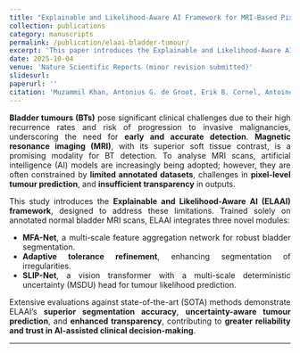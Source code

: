 ```yaml
---
title: "Explainable and Likelihood-Aware AI Framework for MRI-Based Pixel-Level Bladder Tumour Prediction"
collection: publications
category: manuscripts
permalink: /publication/elaai-bladder-tumour/
excerpt: 'This paper introduces the Explainable and Likelihood-Aware AI (ELAAI) framework for MRI-based bladder tumour prediction, integrating novel networks MFA-Net and SWIN-Transformer with deterministic uncertainty modelling.'
date: 2025-10-04
venue: 'Nature Scientific Reports (minor revision submitted)'
slidesurl: 
paperurl: ''
citation: 'Muzammil Khan, Antonius G. de Groot, Erik B. Cornel, Antoine G. van der Heijden, and Françoise J. Siepel. *Explainable and Likelihood-Aware AI Framework for MRI-Based Pixel-Level Bladder Tumour Prediction: Leveraging MFA-Net and SLIP-Net*. Nature Scientific Reports, 2025 (minor revision submitted).'
---
```


<div style="text-align:justify; text-justify:inter-word;">

**Bladder tumours (BTs)** pose significant clinical challenges due to their high recurrence rates and risk of progression to invasive malignancies, underscoring the need for **early and accurate detection**. **Magnetic resonance imaging (MRI)**, with its superior soft tissue contrast, is a promising modality for BT detection. To analyse MRI scans, artificial intelligence (AI) models are increasingly being adopted; however, they are often constrained by **limited annotated datasets**, challenges in **pixel-level tumour prediction**, and **insufficient transparency** in outputs.

This study introduces the **Explainable and Likelihood-Aware AI (ELAAI) framework**, designed to address these limitations. Trained solely on annotated normal bladder MRI scans, ELAAI integrates three novel modules:  
- **MFA-Net**, a multi-scale feature aggregation network for robust bladder segmentation.  
- **Adaptive tolerance refinement**, enhancing segmentation of irregularities.  
- **SLIP-Net**, a vision transformer with a multi-scale deterministic uncertainty (MSDU) head for tumour likelihood prediction.  

Extensive evaluations against state-of-the-art (SOTA) methods demonstrate ELAAI’s **superior segmentation accuracy**, **uncertainty-aware tumour prediction**, and **enhanced transparency**, contributing to **greater reliability and trust in AI-assisted clinical decision-making**.

</div>


---
